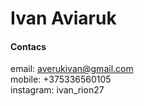 # Ivan Aviaruk

#### Contacs
email: averukivan@gmail.com  
mobile: +375336560105  
instagram: ivan_rion27
